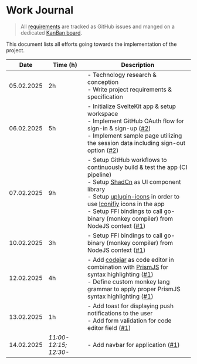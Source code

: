 # Work Journal

> All [requirements](./requirements.md) are tracked as GitHub issues and manged on a dedicated [KanBan board](https://github.com/users/ruegerj/projects/1).

This document lists all efforts going towards the implementation of the project.

| Date       | Time (h)              | Description                                                                                                                                                                                                                                                                                                                                                                                         |
| ---------- | --------------------- | --------------------------------------------------------------------------------------------------------------------------------------------------------------------------------------------------------------------------------------------------------------------------------------------------------------------------------------------------------------------------------------------------- |
| 05.02.2025 | 2h                    | - Technology research & conception <br/> - Write project requirements & specification                                                                                                                                                                                                                                                                                                               |
| 06.02.2025 | 5h                    | - Initialize SvelteKit app & setup workspace <br/> - Implement GitHub OAuth flow for sign-in & sign-up ([#2][i2]) <br/> - Implement sample page utilizing the session data including sign-out option ([#2][i2])                                                                                                                                                                                     |
| 07.02.2025 | 9h                    | - Setup GitHub workflows to continuously build & test the app (CI pipeline) <br/> - Setup [ShadCn](https://shadcn-svelte.com/) as UI component library <br/> - Setup [uplugin-icons](https://github.com/unplugin/unplugin-icons) in order to use [Iconifiy](https://iconify.design/) icons in the app <br/> - Setup FFI bindings to call go-binary (monkey compiler) from NodeJS context ([#1][i1]) |
| 10.02.2025 | 3h                    | - Setup FFI bindings to call go-binary (monkey compiler) from NodeJS context ([#1](i1))                                                                                                                                                                                                                                                                                                             |
| 12.02.2025 | 4h                    | - Add [codejar](https://medv.io/codejar/) as code editor in combination with [PrismJS](https://prismjs.com/) for syntax highlighting ([#1][i1]) <br/> - Define custom monkey lang grammar to apply proper PrismJS syntax highlighting ([#1][i1])                                                                                                                                                    |
| 13.02.2025 | 1h                    | - Add toast for displaying push notifications to the user <br/> - Add form validation for code editor field ([#1][i1])                                                                                                                                                                                                                                                                              |
| 14.02.2025 | _11:00-12:15; 12:30-_ | - Add navbar for application ([#1][i1])                                                                                                                                                                                                                                                                                                                                                             |

[i1]: https://github.com/ruegerj/monkey-playground/issues/1
[i2]: https://github.com/ruegerj/monkey-playground/issues/2
